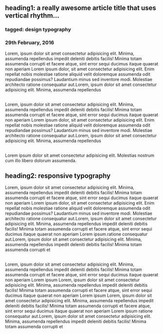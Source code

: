 <!-- writeCode

- Create a layout according to the design shown below.

![Web Typography Assignment 1](https://raw.githubusercontent.com/suraj122/AC-STYLE-images/master/web-typography/ex-1.png)

- Using CSS resets is necessary.
- Use semantic tags and keep the nesting and indentation proper.
- Work on typography in detail.
- Chose your own font-family. -->
<!DOCTYPE html>
<html lang="en">
<head>
    <meta charset="UTF-8">
    <meta http-equiv="X-UA-Compatible" content="IE=edge">
    <meta name="viewport" content="width=device-width, initial-scale=1.0">
    <title>Document</title>
    <!-- CSS link -->
    <link rel="stylesheet" href="stylesheet/style.css">
</head>
<body>
    <!-- Article -->
    <article class="article-A">
        <h1>heading1: a really awesome article title that uses vertical rhythm...</h1>
        <div class=" article-A flex">
            <div>
                <h3>
                    <span>tagged: design typography</span>
                </div>
            <div>
                <h3>29th February, 2016</h3>
            </div>
        </div>
        <p class="para">
            Lorem, ipsum dolor sit amet consectetur adipisicing elit. Minima, assumenda repellendus impedit deleniti debitis facilis! Minima totam assumenda corrupti et facere atque, sint error sequi ducimus itaque quaerat non aperiam Lorem ipsum dolor, sit amet consectetur adipisicing elit. Enim repellat nobis molestiae ratione aliquid velit doloremque assumenda odit repudiandae possimus? Laudantium minus sed inventore modi. Molestiae architecto ratione consequatur aut.Lorem, ipsum dolor sit amet consectetur adipisicing elit. Minima, assumenda repellendus <br/><br/>
        </p>
        <p class="para">
            Lorem, ipsum dolor sit amet consectetur adipisicing elit. Minima, assumenda repellendus impedit deleniti debitis facilis! Minima totam assumenda corrupti et facere atque, sint error sequi ducimus itaque quaerat non aperiam Lorem ipsum dolor, sit amet consectetur adipisicing elit. Enim repellat nobis molestiae ratione aliquid velit doloremque assumenda odit repudiandae possimus? Laudantium minus sed inventore modi. Molestiae architecto ratione consequatur aut.Lorem, ipsum dolor sit amet consectetur adipisicing elit. Minima, assumenda repellendus<br/><br/>
        </p>
        <p class="para">Lorem ipsum dolor sit amet consectetur adipisicing elit. Molestias nostrum cum illo libero dolorum assumenda.</p>
    </article>
    <article class="article-A">
        <h2>heading2: responsive typography</h2>
        <p>
            Lorem, ipsum dolor sit amet consectetur adipisicing elit. Minima, assumenda repellendus impedit deleniti debitis facilis! Minima totam assumenda corrupti et facere atque, sint error sequi ducimus itaque quaerat non aperiam Lorem ipsum dolor, sit amet consectetur adipisicing elit. Enim repellat nobis molestiae ratione aliquid velit doloremque assumenda odit repudiandae possimus? Laudantium minus sed inventore modi. Molestiae architecto ratione consequatur aut.Lorem, ipsum dolor sit amet consectetur adipisicing elit. Minima, assumenda repellendus impedit deleniti debitis facilis! Minima totam assumenda corrupti et facere atque, sint error sequi ducimus itaque quaerat non aperiam Lorem ipsum.ratione consequatur aut.Lorem, ipsum dolor sit amet consectetur adipisicing elit. Minima, assumenda repellendus impedit deleniti debitis facilis! Minima totam assumenda corrupti et  <br/><br/>
        </p>
        <p>
            Lorem, ipsum dolor sit amet consectetur adipisicing elit. Minima, assumenda repellendus impedit deleniti debitis facilis! Minima totam assumenda corrupti et facere atque, sint error sequi ducimus itaque quaerat non aperiam Lorem ipsum Lorem, ipsum dolor sit amet consectetur adipisicing elit. Minima, assumenda repellendus impedit deleniti debitis facilis! Minima totam assumenda corrupti et facere atque, sint error sequi ducimus itaque quaerat non aperiam Lorem ipsum Lorem, ipsum dolor sit amet consectetur adipisicing elit. Minima, assumenda repellendus impedit deleniti debitis facilis! Minima totam assumenda corrupti et facere atque, sint error sequi ducimus itaque quaerat non aperiam Lorem ipsum ratione consequatur aut.Lorem, ipsum dolor sit amet consectetur adipisicing elit. Minima, assumenda repellendus impedit deleniti debitis facilis! Minima totam assumenda corrupti et 
        </p>
    </article>
</body>
</html>
